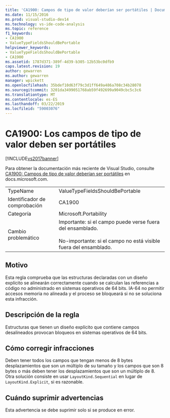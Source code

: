 ```yaml
---
title: 'CA1900: Campos de tipo de valor deberían ser portátiles | Documentos de Microsoft'
ms.date: 11/15/2016
ms.prod: visual-studio-dev14
ms.technology: vs-ide-code-analysis
ms.topic: reference
f1_keywords:
- CA1900
- ValueTypeFieldsShouldBePortable
helpviewer_keywords:
- ValueTypeFieldsShouldBePortable
- CA1900
ms.assetid: 1787d371-389f-4d39-b305-12b53bc0dfb9
caps.latest.revision: 19
author: gewarren
ms.author: gewarren
manager: wpickett
ms.openlocfilehash: 35bdef10d63f79c3d1ff649a486a708c34b28078
ms.sourcegitcommit: 3201da3499051768ab59f492699a9049cbc5c3c6
ms.translationtype: MT
ms.contentlocale: es-ES
ms.lasthandoff: 03/22/2019
ms.locfileid: "59003076"
---
```

# <a name="ca1900-value-type-fields-should-be-portable"></a>CA1900: Los campos de tipo de valor deben ser portátiles
[!INCLUDE[vs2017banner](../includes/vs2017banner.md)]

Para obtener la documentación más reciente de Visual Studio, consulte [CA1900: Campos de tipo de valor deberían ser portátiles](https://docs.microsoft.com/visualstudio/code-quality/ca1900-value-type-fields-should-be-portable) en docs.microsoft.com.  
  
|||  
|-|-|  
|TypeName|ValueTypeFieldsShouldBePortable|  
|Identificador de comprobación|CA1900|  
|Categoría|Microsoft.Portability|  
|Cambio problemático|Importante: si el campo puede verse fuera del ensamblado.<br /><br /> No-importante: si el campo no está visible fuera del ensamblado.|  
  
## <a name="cause"></a>Motivo  
 Esta regla comprueba que las estructuras declaradas con un diseño explícito se alinearán correctamente cuando se calculan las referencias a código no administrado en sistemas operativos de 64 bits. IA-64 no permitir accesos memoria no alineada y el proceso se bloqueará si no se soluciona esta infracción.  
  
## <a name="rule-description"></a>Descripción de la regla  
 Estructuras que tienen un diseño explícito que contiene campos desalineados provocan bloqueos en sistemas operativos de 64 bits.  
  
## <a name="how-to-fix-violations"></a>Cómo corregir infracciones  
 Deben tener todos los campos que tengan menos de 8 bytes desplazamientos que son un múltiplo de su tamaño y los campos que son 8 bytes o más deben tener los desplazamientos que son un múltiplo de 8. Otra solución consiste en usar `LayoutKind.Sequential` en lugar de `LayoutKind.Explicit`, si es razonable.  
  
## <a name="when-to-suppress-warnings"></a>Cuándo suprimir advertencias  
 Esta advertencia se debe suprimir solo si se produce en error.
